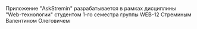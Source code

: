 Приложение "AskStremin" разрабатывается в рамках дисциплины "Web-технологии" студентом 1-го семестра группы WEB-12 Стреминым Валентином Олеговичем
